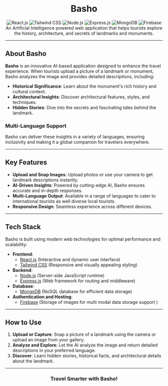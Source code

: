 <h1 align="center"> Basho </h1>

<div align="center">
  <img src="https://img.shields.io/badge/-React_JS-black?style=for-the-badge&logo=react&logoColor=white&color=61DAFB" alt="React.js" />
  <img src="https://img.shields.io/badge/-Tailwind_CSS-black?style=for-the-badge&logo=tailwindcss&logoColor=white&color=06B6D4" alt="Tailwind CSS" />
  <img src="https://img.shields.io/badge/Node.js-339933?style=for-the-badge&logo=nodedotjs&logoColor=white" alt="Node.js" />
  <img src="https://img.shields.io/badge/Express.js-000000?style=for-the-badge&logo=express&logoColor=white" alt="Express.js" />
  <img src="https://img.shields.io/badge/MongoDB-47A248?style=for-the-badge&logo=mongodb&logoColor=white" alt="MongoDB" />
  <img src="https://img.shields.io/badge/Firebase-FFCA28?style=for-the-badge&logo=firebase&logoColor=black" alt="Firebase" />
 
</div>

<div align="center">
  An Artificial Intelligence powered web application that helps tourists explore the history, architecture, and secrets of landmarks and monuments.
</div>

---

## About Basho

**Basho** is an innovative AI-based application designed to enhance the travel experience. When tourists upload a picture of a landmark or monument, Basho analyzes the image and provides detailed descriptions, including:

- **Historical Significance**: Learn about the monument's rich history and cultural context.
- **Architectural Insights**: Discover architectural features, styles, and techniques.
- **Hidden Stories**: Dive into the secrets and fascinating tales behind the landmark.

### Multi-Language Support

Basho can deliver these insights in a variety of languages, ensuring inclusivity and making it a global companion for travelers everywhere.

---

## Key Features

- **Upload and Snap Images**: Upload photos or use your camera to get landmark descriptions instantly.
- **AI-Driven Insights**: Powered by cutting-edge AI, Basho ensures accurate and in-depth responses.
- **Multi-Language Output**: Available in a range of languages to cater to international tourists as well diverse local tourists.
- **Responsive Design**: Seamless experience across different devices.

---

## Tech Stack

Basho is built using modern web technologies for optimal performance and scalability:

- **Frontend**:
  - [React.js](https://reactjs.org/) (Interactive and dynamic user interface)
  - [Tailwind CSS](https://tailwindcss.com/) (Responsive and visually appealing styling)
- **Backend**:
  - [Node.js](https://nodejs.org/) (Server-side JavaScript runtime)
  - [Express.js](https://expressjs.com/) (Web framework for routing and middleware)
- **Database**:
  - [MongoDB](https://www.mongodb.com/) (NoSQL database for efficient data storage)
- **Authentication and Hosting**:
  - [Firebase](https://firebase.google.com/) (Storage of images for multi modal data storage support )

---

## How to Use

1. **Upload or Capture**: Snap a picture of a landmark using the camera or upload an image from your gallery.
2. **Analyze and Explore**: Let the AI analyze the image and return detailed descriptions in your preferred language.
3. **Discover**: Learn hidden stories, historical facts, and architectural details about the landmark.

---

<div align="center">
  <h3>Travel Smarter with Basho!</h3>
</div>
